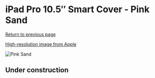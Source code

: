 # iPad Pro 10.5″ Smart Cover - Pink Sand

[Return to previous page](/ipad_pro105)

[High-resolution image from Apple](https://store.storeimages.cdn-apple.com/8756/as-images.apple.com/is/MU7R2?wid=4500&hei=4500&fmt=png)

<div style="width: 512px"><img src="/almost_uncompressed/MU7R2.webp" alt="Pink Sand"></div>

## Under construction
